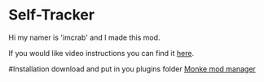 # Self-Tracker
Hi my namer is 'imcrab' and I made this mod.

If you would like video instructions you can find it [here](https://www.youtube.com/watch?v=Yw2vO8smPho).

#Installation
download and put in you plugins folder 
[Monke mod manager](https://github.com/The-Graze/MonkeModManager)
